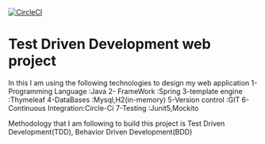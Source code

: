 [![CircleCI](https://circleci.com/gh/sreenu-reddy/TestDrivenDevelopment.svg?style=svg)](https://circleci.com/gh/sreenu-reddy/TestDrivenDevelopment)
# Test Driven Development web project 

In this I am using the following technologies to design my web application
1- Programming Language :Java
2- FrameWork            :Spring
3-template engine       :Thymeleaf
4-DataBases             :Mysql,H2(in-memory)
5-Version control       :GIT
6-Continuous Integration:Circle-Ci
7-Testing               :Junit5,Mockito

Methodology that I am following to build this project is Test Driven Development(TDD), Behavior Driven Development(BDD)
